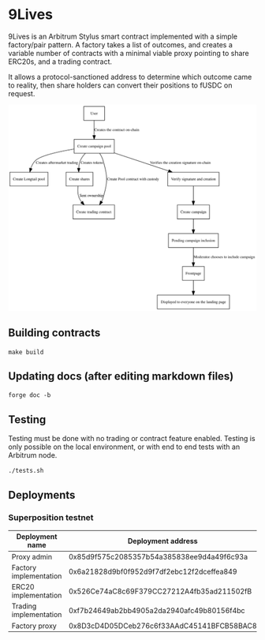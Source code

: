 
# 9Lives

9Lives is an Arbitrum Stylus smart contract implemented with a simple factory/pair
pattern. A factory takes a list of outcomes, and creates a variable number of contracts
with a minimal viable proxy pointing to share ERC20s, and a trading contract.

It allows a protocol-sanctioned address to determine which outcome came to reality,
then share holders can convert their positions to fUSDC on request.

![Diagram of the system](diagram.svg)

## Building contracts

	make build

## Updating docs (after editing markdown files)

	forge doc -b

## Testing

Testing must be done with no trading or contract feature enabled. Testing is only possible
on the local environment, or with end to end tests with an Arbitrum node.

	./tests.sh

## Deployments

### Superposition testnet

|    Deployment name     |              Deployment address            |
|------------------------|--------------------------------------------|
| Proxy admin            | 0x85d9f575c2085357b54a385838ee9d4a49f6c93a |
| Factory implementation | 0x6a21828d9bf0f952d9f7df2ebc12f2dceffea849 |
| ERC20 implementation   | 0x526Ce74aC8c69F379CC27212A4fb35ad211502fB |
| Trading implementation | 0xf7b24649ab2bb4905a2da2940afc49b80156f4bc |
| Factory proxy          | 0x8D3cD4D05DCeb276c6f33AAdC45141BFCB58BAC8 |
